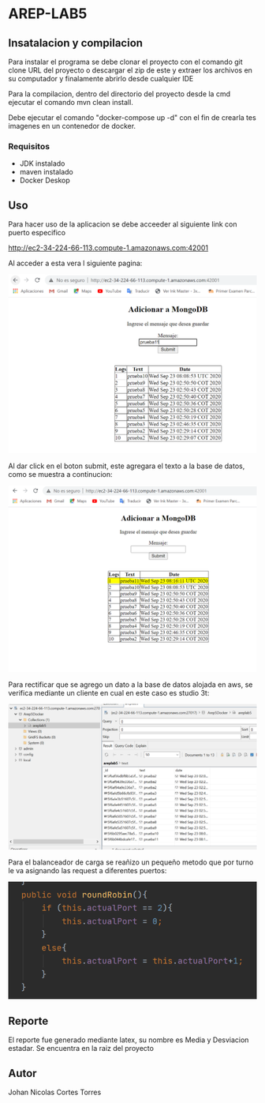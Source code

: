 # AREP-LAB5

## Insatalacion y compilacion

Para instalar el programa se debe clonar el proyecto con el comando git clone URL del proyecto o descargar el zip de este y extraer los archivos en su computador y finalamente abrirlo desde cualquier IDE

Para la compilacion, dentro del directorio del proyecto desde la cmd ejecutar el comando mvn clean install.

Debe ejecutar el comando "docker-compose up -d" con el fin de crearla tes imagenes en un contenedor de docker.

### Requisitos

  - JDK instalado
  - maven instalado
  - Docker Deskop
  
 
## Uso

Para hacer uso de la aplicacion se debe acceeder al siguiente link con puerto especifico

http://ec2-34-224-66-113.compute-1.amazonaws.com:42001

Al acceder a esta vera l siguiente pagina:

![princial](https://github.com/jnicolasct/AREP-LAB5/blob/master/resources/principal.PNG)

Al dar click en el boton submit, este agregara el texto a la base de datos, como se muestra a continucion:

![adicion](https://github.com/jnicolasct/AREP-LAB5/blob/master/resources/adicion.PNG)

Para rectificar que se agrego un dato a la base de datos alojada en aws, se verifica mediante un cliente en cual en este caso es studio 3t:

![AdicionDB](https://github.com/jnicolasct/AREP-LAB5/blob/master/resources/AdicionDB.PNG)

Para el balanceador de carga se reañizo un pequeño metodo que por turno le va asignando las request a diferentes puertos:

![roundrobin](https://github.com/jnicolasct/AREP-LAB5/blob/master/resources/roundrobin.PNG)

## Reporte

El reporte fue generado mediante latex, su nombre es Media y Desviacion estadar. Se encuentra en la raiz del proyecto

## Autor
  Johan Nicolas Cortes Torres
